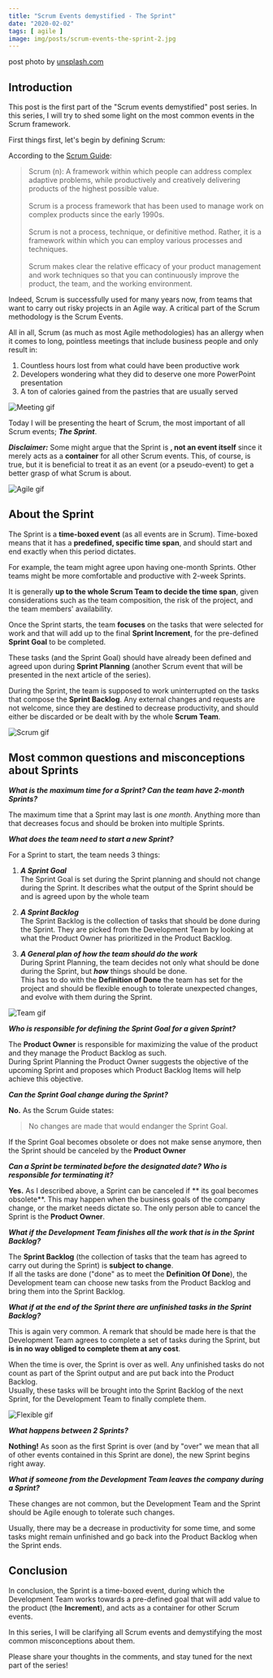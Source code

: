 ```yaml
---
title: "Scrum Events demystified - The Sprint"
date: "2020-02-02"
tags: [ agile ]
image: img/posts/scrum-events-the-sprint-2.jpg
---
```


post photo by [unsplash.com](https://unsplash.com/)

## Introduction

This post is the first part of the "Scrum events demystified" post series.
In this series, I will try to shed some light on the most common events in the Scrum framework.

First things first, let's begin by defining Scrum:

According to the [Scrum Guide](https://www.scrum.org/resources/scrum-guide):

> Scrum (n): A framework within which people can address complex adaptive problems, while
> productively and creatively delivering products of the highest possible value.<br/><br/>
> Scrum is a process framework that has been used to manage work on complex products since the early 1990s.<br/><br/>Scrum
> is not a process, technique, or definitive method. Rather, it is a
> framework within which you can employ various processes and techniques. <br/><br/>Scrum makes clear the relative
> efficacy of your product management and work techniques so that you can continuously improve the product, the team, and
> the working environment.

Indeed, Scrum is successfully used for many years now, from teams that want to carry out risky projects in an Agile way.
A critical part of the Scrum methodology is the Scrum Events.

All in all, Scrum (as much as most Agile methodologies) has an
allergy when it comes to long, pointless meetings that include
business people and only result in:

1. Countless hours lost from what could have been productive work
2. Developers wondering what they did to deserve one more PowerPoint presentation
3. A ton of calories gained from the pastries that are usually served

![Meeting gif](https://media.giphy.com/media/3o6MbiSDt6PKFUyrlK/giphy.gif "Meeting gif")

Today I will be presenting the heart of
Scrum, the most important of all Scrum events; ***The Sprint***.

***Disclaimer:*** Some might argue that the Sprint is **, not
an event itself** since it merely acts as a **container** for all other
Scrum events. This, of course, is true, but it is beneficial to treat it as an event (or a pseudo-event) to get a better
grasp of what Scrum is about.

![Agile gif](https://media.giphy.com/media/xT1XGOGdyDrL2BTfxK/giphy.gif "Agile gif")

## About the Sprint

The Sprint is a **time-boxed event** (as all events are in Scrum).
Time-boxed means that it has a **predefined, specific time span**,
and should start and end exactly when this period dictates. <br/>

For example, the team might agree upon having one-month Sprints.
Other teams might be more comfortable and productive with 2-week Sprints.<br/>

It is generally **up to the whole Scrum Team to decide the time span**,
given considerations such as the team composition, the risk of the project,
and the team members' availability.

Once the Sprint starts, the team **focuses** on the tasks that were selected
for work and that will add up to the final **Sprint Increment**, for the
pre-defined **Sprint Goal** to be completed.

These tasks (and the Sprint Goal) should have already been defined and agreed upon
during **Sprint Planning** (another Scrum event that will be presented in the next article
of the series).

During the Sprint, the team is supposed to work uninterrupted on the tasks that
compose the **Sprint Backlog**. Any external changes and requests are not welcome, since
they are destined to decrease productivity, and should either be discarded or be dealt with
by the whole **Scrum Team**.

![Scrum gif](https://www.go2group.com/wp-content/uploads/2019/09/Meme-1.gif "Scrum gif")

## Most common questions and misconceptions about Sprints

***What is the maximum time for a Sprint? Can the team have 2-month Sprints?***

The maximum time that a Sprint may last is *one month*. Anything more
than that decreases focus and should be broken into multiple Sprints.

***What does the team need to start a new Sprint?***

For a Sprint to start, the team needs 3 things:

1. ***A Sprint Goal***<br/>
   The Sprint Goal is set during the Sprint planning and should not change during the Sprint. It describes what the
   output of the Sprint
   should be and is agreed upon by the whole team

2. ***A Sprint Backlog***<br/>
   The Sprint Backlog is the collection of tasks that should be done during the Sprint. They are picked from the
   Development
   Team by looking at what the Product Owner has prioritized in the Product Backlog.

3. ***A General plan of how the team should do the work***<br/>
   During Sprint Planning, the team decides not only what should
   be done during the Sprint, but ***how*** things should be done.<br/>
   This has to do with the **Definition of Done** the team has set for
   the project and should be flexible enough to tolerate unexpected changes,
   and evolve with them during the Sprint.

![Team gif](https://media.giphy.com/media/l4EoRqcypxsvGuRk4/giphy.gif "Team gif")

***Who is responsible for defining the Sprint Goal for a given Sprint?***

The **Product Owner** is responsible for maximizing the value of the product
and they manage the Product Backlog as such. <br/>
During Sprint Planning the
Product Owner suggests the objective of the upcoming Sprint and proposes
which Product Backlog Items will help achieve this objective.

***Can the Sprint Goal change during the Sprint?***

**No.** As the Scrum Guide states:

> No changes are made that would endanger the Sprint Goal.

If the Sprint Goal becomes obsolete or does not make sense anymore,
then the Sprint should be canceled by the **Product Owner**

***Can a Sprint be terminated before the designated date? Who is responsible for terminating it?***

**Yes.** As I described above, a Sprint can be canceled if ** its goal becomes obsolete**. This may happen when the
business goals of the company change,
or the market needs dictate so.
The only person able to cancel the Sprint is the **Product Owner**.

***What if the Development Team finishes all the work that is in the Sprint Backlog?***

The **Sprint Backlog** (the collection of tasks that the team has agreed
to carry out during the Sprint) is **subject to change**.
<br/>If all the tasks are done ("done" as to meet the **Definition Of Done**),
the Development team can choose new tasks from the Product Backlog and
bring them into the Sprint Backlog.

***What if at the end of the Sprint there are unfinished tasks in the Sprint Backlog?***

This is again very common. A remark that should be made here is that
the Development Team agrees to complete a set of tasks during the Sprint,
but **is in no way obliged to complete them at any cost**.<br/>

When the time is over, the Sprint is over as well. Any unfinished tasks
do not count as part of the Sprint output and are put back into the Product
Backlog. <br/>Usually, these tasks will be brought into the Sprint Backlog of the next Sprint, for the Development Team
to finally complete them.

![Flexible gif](https://media.giphy.com/media/Rn1nEzE4BTdC0/giphy.gif "Flexible gif")

***What happens between 2 Sprints?***

**Nothing!** As soon as the first Sprint is over (and by "over" we mean that all of other
events contained in this Sprint are done), the new Sprint begins right away.

***What if someone from the Development Team leaves the company during a Sprint?***

These changes are not common, but the Development Team and the Sprint should be
Agile enough to tolerate such changes. <br/>

Usually, there may be a decrease in productivity for some time, and some tasks might remain unfinished and go back into
the Product Backlog when the Sprint ends.

## Conclusion

In conclusion, the Sprint is a time-boxed event, during which the Development Team
works towards a pre-defined goal that will add value to the product (the **Increment**), and acts as a container for
other
Scrum events.

In this series, I will be clarifying all Scrum
events and demystifying the most common misconceptions about them.

Please share your thoughts in the comments, and stay tuned for the
next part of the series!
